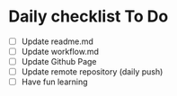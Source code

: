 # Daily checklist To Do
- [ ] Update readme.md
- [ ] Update workflow.md
- [ ] Update Github Page
- [ ] Update remote repository (daily push)
- [ ] Have fun learning